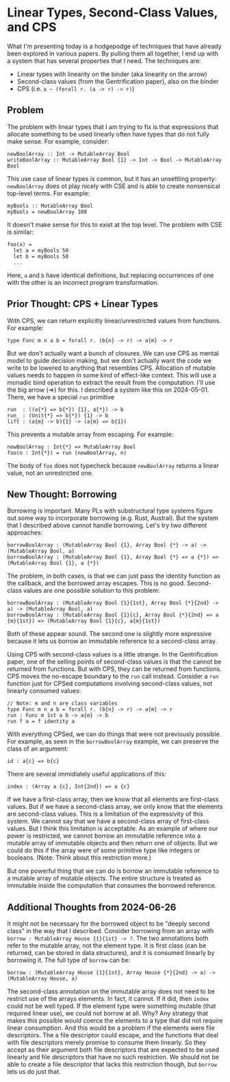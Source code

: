 # Linear Types, Second-Class Values, and CPS

What I'm presenting today is a hodgepodge of techniques that have already been
explored in various papers. By pulling them all together, I end up with a
system that has several properties that I need. The techniques are:

* Linear types with linearity on the binder (aka linearity on the arrow)
* Second-class values (from the Gentrification paper), also on the binder
* CPS (i.e. `a ~ (forall r. (a -> r) -> r)`)

## Problem

The problem with linear types that I am trying to fix is that expressions
that allocate something to be used linearly often have types that do not
fully make sense. For example, consider:

    newBoolArray :: Int -> MutableArray Bool
    writeBoolArray :: MutableArray Bool {1} -> Int -> Bool -> MutableArray Bool

This use case of linear types is common, but it has an unsettling property:
`newBoolArray` does ot play nicely with CSE and is able to create nonsensical
top-level terms. For example:

    myBools :: MutableArray Bool
    myBools = newBoolArray 100

It doesn't make sense for this to exist at the top level. The problem with
CSE is similar:

    foo(x) =
      let a = myBools 50
      let b = myBools 50
      ...

Here, `a` and `b` have identical definitions, but replacing occurrences of
one with the other is an incorrect program transformation.

## Prior Thought: CPS + Linear Types

With CPS, we can return explicitly linear/unrestricted values from functions.
For example:

    type Func m n a b = forall r. (b{n} -> r) -> a{m} -> r

But we don't actually want a bunch of closures. We can use CPS as mental
model to guide decision making, but we don't actually want the code we write
to be lowered to anything that resembles CPS. Allocation of mutable values
needs to happen in some kind of effect-like context. This will use a monadic
bind operation to extract the result from the computation. I'll use the
big arrow (=>) for this. I described a system like this on 2024-05-01.
There, we have a special `run` primitive

    run  : ((a{*} => b{*}) {1}, a{*}) -> b
    run_ : (Unit{*} => b{*}) {1} -> b
    lift : (a{m} -> b){1} -> (a{m} => b{1})

This prevents a mutable array from escaping. For example:

    newBoolArray : Int{*} => MutableArray Bool
    foo(n : Int{*}) = run (newBoolArray, n)

The body of `foo` does not typecheck because `newBoolArray` returns a linear
value, not an unrestricted one.

## New Thought: Borrowing

Borrowing is important. Many PLs with substructural type systems figure out
some way to incorporate borrowing (e.g. Rust, Austral). But the system that
I described above cannot handle borrowing. Let's try two different approaches:

    borrowBoolArray : (MutableArray Bool {1}, Array Bool {*} -> a) -> (MutableArray Bool, a)
    borrowBoolArray : (MutableArray Bool {1}, Array Bool {*} => a {*}) => (MutableArray Bool {1}, a {*})

The problem, in both cases, is that we can just pass the identity function as
the callback, and the borrowed array escapes. This is no good. Second-class
values are one possible solution to this problem:

    borrowBoolArray : (MutableArray Bool {1}{1st}, Array Bool {*}{2nd} -> a) -> (MutableArray Bool, a)
    borrowBoolArray : (MutableArray Bool {1}{c}, Array Bool {*}{2nd} => a {m}{1st}) => (MutableArray Bool {1}{c}, a{m}{1st})

Both of these appear sound. The second one is slightly more expressive
because it lets us borrow an immutable reference to a second-class array.

Using CPS with second-class values is a little strange. In the Gentrification
paper, one of the selling points of second-class values is that the cannot
be returned from functions. But with CPS, they can be returned from functions.
CPS moves the no-escape boundary to the `run` call instead. Consider a `run`
function just for CPSed computations involving second-class values, not linearly
consumed values:

    // Note: m and n are class variables
    type Func m n a b = forall r. (b{n} -> r) -> a{m} -> r
    run : Func m 1st a b -> a{m} -> b
    run f a = f identity a

With everything CPSed, we can do things that were not previously possible.
For example, as seen in the `borrowBoolArray` example, we can preserve the
class of an argument:

    id : a{c} => b{c}

There are several immidiately useful applications of this:

    index : (Array a {c}, Int{2nd}) => a {c}

If we have a first-class array, then we know that all elements are first-class
values. But if we have a second-class array, we only know that the elements
are second-class values. This is a limitation of the expressivity of this
system. We cannot say that we have a second-class array of first-class values.
But I think this limitation is acceptable. As an example of where our power
is restricted, we cannot borrow an immutable reference into a mutable array
of immutable objects and then return one of objects. But we could do this
if the array were of some primitive type like integers or booleans.
(Note: Think about this restriction more.)

But one powerful thing that we can do is borrow an immutable reference to
a mutable array of mutable objects. The entire structure is treated as
immutable inside the computation that consumes the borrowed reference.

## Additional Thoughts from 2024-06-26

It might not be necessary for the borrowed object to be "deeply second class"
in the way that I described. Consider borrowing from an array with
`borrow : MutableArray House {1}{1st} -> ?`. The two annotations both refer to
the mutable array, not the element type. It is first class (can be returned,
can be stored in data structures), and it is consumed linearly by borrowing it.
The full type of `borrow` can be:

    borrow : (MutableArray House {1}{1st}, Array House {*}{2nd} -> a) -> (MutableArray House, a)

The second-class annotation on the immutable array does not need to be
restrict use of the arrays elements. In fact, it cannot. If it did, then
`index` could not be well typed. If the element type were something
mutable (that required linear use), we could not borrow at all. Why?
Any strategy that makes this possible would coerce the elements to
a type that did not require linear consumption. And this would be a
problem if the elements were file descriptors. The a file descriptor
could escape, and the functions that deal with file descriptors merely
promise to consume them linearly. So they accept as their argument both
file descriptors that are expected to be used linearly and file descriptors
that have no such restriction. We should not be able to create a file
descriptor that lacks this restriction though, but `borrow` lets us
do just that.
